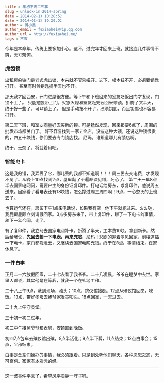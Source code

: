```ini

title = 年初不爽二三事
slug = unluck-in-2014-spring
date = 2014-02-13 10:28:52
date = 2014-02-13 10:28:52
author = 傅小黑
author_email = fuxiaohei@vip.qq.com
author_url = http://fuxiaohei.me/
tags = 不爽

```

今年是本命年，传统上要多加小心。这不，过完年才回来上班，就接连几件事情不爽，无可奈何。

### 虎齿锁

出租屋的铁门是老式虎齿锁，本来就不容易扭开。这下，根本扭不开，必须要钥匙打开。
甚至有时候钥匙捅半天也不开。

那天我才回西安，开门进屋很方便。等下午和下班回来的室友吃饭出门才发现，门锁不上了。
只能勉强带上门，火急火燎和室友吃完饭回来修锁。折腾了大半天，终于好一些了，可以锁上了。
但是手动扭不开了，必须钥匙，而且钥匙也不容易打开。

第二天下班，和室友商量好去买新的锁。可是猛然发现，回来都要6点了，周围的批发市场都关门了。
好不容易找到一家五金店，没有这种大锁。还说这种锁很贵的，四五十块钱，你们要去专门锁店找。
尼玛，谁知道哪儿有锁店啊。

终于，无奈了，将就着用吧。<!--more-->

### 智能电卡

这是我的错，我弄丢了它，哪儿丢的我都不知道啊！！！周三要去交电费，才发现不见了。从晚上10点找到2点，屋里翻了个遍都没见到，死心了。
第二天一早8点半去国家电网问，需要户主的身份证复印件。打电话给房东，求复印件，他说周五送来。回家看了看电表还有18块钱，怎么撑过周三周四啊！9点，一心憋火的上班去了。

也算运气还在，房东下午1点来电话说，如果我有空，他下午就能过来。么么哒，我屁颠屁颠立刻请假回家。3点多房东来了，带上复印件，聊了一下电卡的事情，和下一年合同，走了。

有了复印件，我立马去国家电网补卡。折腾了半天，工本费10块，拿到新卡。然后给我说，**先回去插一下电表，再来充钱**，尼玛！悲剧的迎着寒风回家，到楼道插一下电卡，家门都没进去，又继续去国家电网充钱。终于在5点，事情结束，在家休息了。

### 一件白事

正月二十六放假回家，二十七去看了我爷爷。二十八凌晨，爷爷在睡梦中去世。家里人都说，其实他是在等我，就我一个在外地工作。

二十八上午9点，我到现场，磕头；10点，殡仪馆接走。12点从殡仪馆回来，吃饭。13点，带好孝服去姥爷家发丧叩头。18点回家，一天过去。

二十九上午守灵堂。

三十初一初二过年。

初三中午接舅爷爷和表舅，安顿直到晚饭。

初四7点包车去殡仪馆出殡，8点半活化；9点半下葬，11点结束；12点白事会；15点，全部结束。

白事是父辈们操办的事情，我必须跟着。只是到处听他们聊天，各种恩恩怨怨，无可奈何。家家有本难念的经。

---------

这一波事件平息了，希望风平浪静一阵子吧。
